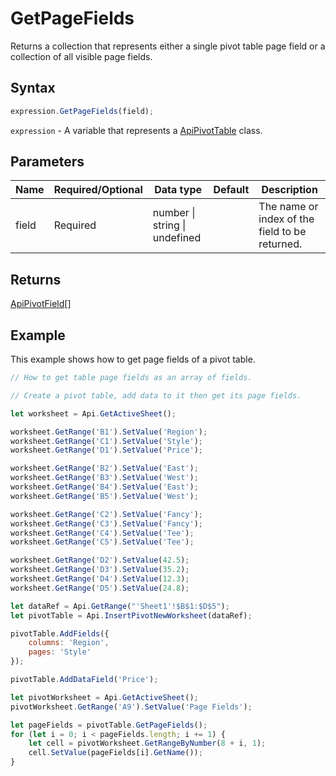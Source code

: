 # GetPageFields

Returns a collection that represents either a single pivot table page field
or a collection of all visible page fields.

## Syntax

```javascript
expression.GetPageFields(field);
```

`expression` - A variable that represents a [ApiPivotTable](../ApiPivotTable.md) class.

## Parameters

| **Name** | **Required/Optional** | **Data type** | **Default** | **Description** |
| ------------- | ------------- | ------------- | ------------- | ------------- |
| field | Required | number \| string \| undefined |  | The name or index of the field to be returned. |

## Returns

[ApiPivotField](../../ApiPivotField/ApiPivotField.md)[]

## Example

This example shows how to get page fields of a pivot table.

```javascript editor-xlsx
// How to get table page fields as an array of fields.

// Create a pivot table, add data to it then get its page fields.

let worksheet = Api.GetActiveSheet();

worksheet.GetRange('B1').SetValue('Region');
worksheet.GetRange('C1').SetValue('Style');
worksheet.GetRange('D1').SetValue('Price');

worksheet.GetRange('B2').SetValue('East');
worksheet.GetRange('B3').SetValue('West');
worksheet.GetRange('B4').SetValue('East');
worksheet.GetRange('B5').SetValue('West');

worksheet.GetRange('C2').SetValue('Fancy');
worksheet.GetRange('C3').SetValue('Fancy');
worksheet.GetRange('C4').SetValue('Tee');
worksheet.GetRange('C5').SetValue('Tee');

worksheet.GetRange('D2').SetValue(42.5);
worksheet.GetRange('D3').SetValue(35.2);
worksheet.GetRange('D4').SetValue(12.3);
worksheet.GetRange('D5').SetValue(24.8);

let dataRef = Api.GetRange("'Sheet1'!$B$1:$D$5");
let pivotTable = Api.InsertPivotNewWorksheet(dataRef);

pivotTable.AddFields({
    columns: 'Region',
    pages: 'Style'
});

pivotTable.AddDataField('Price');

let pivotWorksheet = Api.GetActiveSheet();
pivotWorksheet.GetRange('A9').SetValue('Page Fields');

let pageFields = pivotTable.GetPageFields();
for (let i = 0; i < pageFields.length; i += 1) {
    let cell = pivotWorksheet.GetRangeByNumber(8 + i, 1);
    cell.SetValue(pageFields[i].GetName());
}
```
